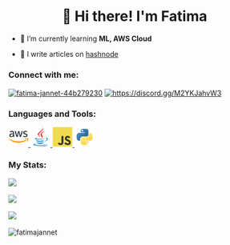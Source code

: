 <h1 align="center">👋 Hi there! I'm Fatima</h1>




- 🌱 I’m currently learning **ML, AWS Cloud**

- 📝 I write articles on [hashnode](https://mahia.hashnode.dev)

<h3 align="left">Connect with me:</h3>
<p align="left">
<a href="https://linkedin.com/in/fatima-jannet-44b279230" target="blank"><img align="center" src="https://raw.githubusercontent.com/rahuldkjain/github-profile-readme-generator/master/src/images/icons/Social/linked-in-alt.svg" alt="fatima-jannet-44b279230" height="30" width="40" /></a>
<a href="https://discord.gg/https://discord.gg/M2YKJahvW3" target="blank"><img align="center" src="https://raw.githubusercontent.com/rahuldkjain/github-profile-readme-generator/master/src/images/icons/Social/discord.svg" alt="https://discord.gg/M2YKJahvW3" height="30" width="40" /></a>
</p>

<h3 align="left">Languages and Tools:</h3>
<p align="left"> <a href="https://aws.amazon.com" target="_blank" rel="noreferrer"> <img src="https://raw.githubusercontent.com/devicons/devicon/master/icons/amazonwebservices/amazonwebservices-original-wordmark.svg" alt="aws" width="40" height="40"/> </a> <a href="https://www.java.com" target="_blank" rel="noreferrer"> <img src="https://raw.githubusercontent.com/devicons/devicon/master/icons/java/java-original.svg" alt="java" width="40" height="40"/> </a> <a href="https://developer.mozilla.org/en-US/docs/Web/JavaScript" target="_blank" rel="noreferrer"> <img src="https://raw.githubusercontent.com/devicons/devicon/master/icons/javascript/javascript-original.svg" alt="javascript" width="40" height="40"/> </a> <a href="https://www.python.org" target="_blank" rel="noreferrer"> <img src="https://raw.githubusercontent.com/devicons/devicon/master/icons/python/python-original.svg" alt="python" width="40" height="40"/> </a> </p>

<h3> My Stats: </h3>

![](https://github-readme-stats.vercel.app/api?username=fatimajannet&theme=ayu-mirage&hide_border=false&include_all_commits=false&count_private=false)<br/>

![](https://nirzak-streak-stats.vercel.app/?user=fatimajannet&theme=ayu-mirage&hide_border=false)<br/>

![](https://github-readme-stats.vercel.app/api/top-langs/?username=fatimajannet&theme=ayu-mirage&hide_border=false&include_all_commits=false&count_private=false&layout=compact)

<!-- Proudly created with GPRM ( https://gprm.itsvg.in ) -->

<p align="left"> <img src="https://komarev.com/ghpvc/?username=fatimajannet&label=Profile%20views&color=0e75b6&style=flat" alt="fatimajannet" /> </p>


<!-- Proudly created with GPRM ( https://gprm.itsvg.in ) -->


